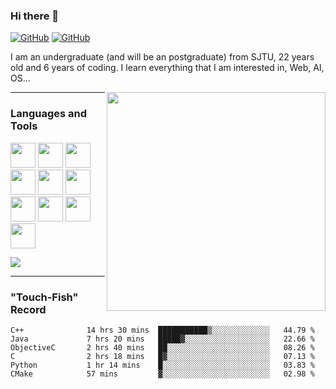 ### Hi there 👋

[![GitHub](https://img.shields.io/github/followers/Okabe-Rintarou-0?style=social)](https://github.com/Okabe-Rintarou-0) [![GitHub](https://img.shields.io/github/stars/Okabe-Rintarou-0?style=social)](https://github.com/Okabe-Rintarou-0)

I am an undergraduate (and will be an postgraduate) from SJTU, 22 years old and 6 years of coding. I learn everything that I am interested in, Web, AI, OS...

<img src="https://little.kylerconway.com/images/golang-what.gif" width="350" align="right"/>

----

### Languages and Tools

<code><img height="40" src="https://github.com/yurijserrano/Github-Profile-Readme-Logos/blob/master/programming%20languages/c%2B%2B.svg"></code>
<code><img height="40" src="https://raw.githubusercontent.com/yurijserrano/Github-Profile-Readme-Logos/df5bacba92a025537970ad7ad34a1c54e1aa6869/programming%20languages/go.svg"></code>
<code><img height="40" src="https://raw.githubusercontent.com/yurijserrano/Github-Profile-Readme-Logos/df5bacba92a025537970ad7ad34a1c54e1aa6869/programming%20languages/java.svg"></code>
<code><img height="40" src="https://raw.githubusercontent.com/yurijserrano/Github-Profile-Readme-Logos/df5bacba92a025537970ad7ad34a1c54e1aa6869/programming%20languages/python.svg"></code>
<code><img height="40" src="https://github.com/yurijserrano/Github-Profile-Readme-Logos/blob/master/programming%20languages/javascript.svg"></code>
<code><img height="40" src="https://raw.githubusercontent.com/yurijserrano/Github-Profile-Readme-Logos/df5bacba92a025537970ad7ad34a1c54e1aa6869/programming%20languages/c%23.svg"></code>
<code><img height="40" src="https://raw.githubusercontent.com/yurijserrano/Github-Profile-Readme-Logos/df5bacba92a025537970ad7ad34a1c54e1aa6869/frameworks/react.svg"></code>
<code><img height="40" src="https://raw.githubusercontent.com/yurijserrano/Github-Profile-Readme-Logos/df5bacba92a025537970ad7ad34a1c54e1aa6869/frameworks/spring.svg"></code>
<code><img height="40" src="https://raw.githubusercontent.com/yurijserrano/Github-Profile-Readme-Logos/df5bacba92a025537970ad7ad34a1c54e1aa6869/cloud/docker.svg"></code>
<code><img height="40" src="https://github.com/yurijserrano/Github-Profile-Readme-Logos/blob/master/tools/unity.png?raw=true"></code>

![](https://github-readme-stats.vercel.app/api/top-langs/?username=Okabe-Rintarou-0&layout=compact&langs_count=12&hide=makefile,tex,perl,shell)

----
### "Touch-Fish" Record


<!--START_SECTION:waka-->

```text
C++              14 hrs 30 mins  ███████████▒░░░░░░░░░░░░░   44.79 %
Java             7 hrs 20 mins   █████▓░░░░░░░░░░░░░░░░░░░   22.66 %
ObjectiveC       2 hrs 40 mins   ██░░░░░░░░░░░░░░░░░░░░░░░   08.26 %
C                2 hrs 18 mins   █▓░░░░░░░░░░░░░░░░░░░░░░░   07.13 %
Python           1 hr 14 mins    █░░░░░░░░░░░░░░░░░░░░░░░░   03.83 %
CMake            57 mins         ▓░░░░░░░░░░░░░░░░░░░░░░░░   02.98 %
```

<!--END_SECTION:waka-->


